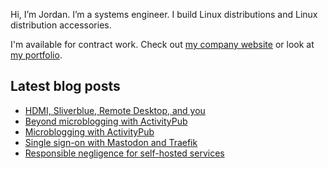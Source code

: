 Hi, I’m Jordan. I’m a systems engineer. I build Linux distributions and Linux distribution accessories.

I'm available for contract work. Check out [my company website](https://caketop.app/) or look at [my portfolio](https://jordemort.dev).

## Latest blog posts

<!-- BLOG-POST-LIST:START -->
- [HDMI, Sliverblue, Remote Desktop, and you](https://jordemort.dev/blog/hdmi-edid-silverblue-and-you/)
- [Beyond microblogging with ActivityPub](https://jordemort.dev/blog/lwn-beyond-microblogging-with-activitypub/)
- [Microblogging with ActivityPub](https://jordemort.dev/blog/lwn-microblogging-with-activitypub/)
- [Single sign-on with Mastodon and Traefik](https://jordemort.dev/blog/single-sign-on-with-mastodon/)
- [Responsible negligence for self-hosted services](https://jordemort.dev/blog/responsible-negligence/)
<!-- BLOG-POST-LIST:END -->
